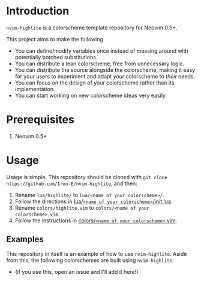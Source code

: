 # Introduction

`nvim-highlite` is a colorscheme template repository for Neovim 0.5+.

This project aims to make the following

* You can define/modify variables once instead of messing around with potentially botched substitutions.
* You can distribute a lean colorscheme, free from unnecessary logic.
* You can distribute the source alongside the colorscheme, making it easy for your users to experiment and adapt *your* colorscheme to *their* needs.
* You can focus on the design of your colorscheme rather than its implementation.
* You can start working on new colorscheme ideas very easily.

# Prerequisites

1. Neovim 0.5+

# Usage

Usage is simple. This repository should be cloned with `git clone https://github.com/Iron-E/nvim-highlite`, and then:

1. Rename `lua/highlite/` to `lua/<name of your colorscheme>/`.
2. Follow the directions in [lua/`<name of your colorscheme>`/init.lua](lua/highlite/init.lua).
3. Rename `colors/highlite.vim` to `colors/<name of your colorscheme>.vim`.
4. Follow the instructions in [colors/`<name of your colorscheme>`.vim](colors/highlite.vim).

## Examples

This repository in itself is an example of how to use `nvim-highlite`. Aside from this, the following colorschemes are built using `nvim-highlite`:

* (if you use this, open an issue and I'll add it here!)
